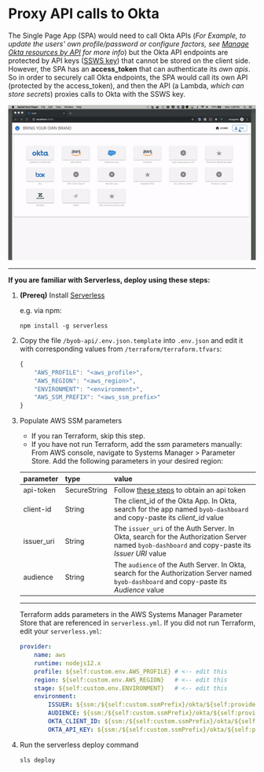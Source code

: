 # Proxy API calls to Okta
The Single Page App (SPA) would need to call Okta APIs (*For Example, to update the users' own profile/password or configure factors, see [Manage Okta resources by API](https://developer.okta.com/docs/reference/#manage-okta-resources) for more info*) but the Okta API endpoints are protected by API keys ([SSWS key](https://developer.okta.com/docs/reference/api-overview/#authentication)) that cannot be stored on the client side. However, the SPA has an **access_token** that can authenticate its *own apis*. So in order to securely call Okta endpoints, the SPA would call its own API (protected by the access_token), and then the API (a Lambda, *which can store secrets*) proxies calls to Okta with the SSWS key.

![alt text](../images/byob-demo-crud.gif)

---

**If you are familiar with Serverless, deploy using these steps:** <a name="deploy"></a>

1. **(Prereq)** Install [Serverless](https://www.serverless.com/framework/docs/getting-started/)

    e.g. via npm:
    ```
    npm install -g serverless
    ```

2. Copy the file `/byob-api/.env.json.template` into `.env.json` and edit it with corresponding values from `/terraform/terraform.tfvars`:
    ```js
    {
        "AWS_PROFILE": "<aws_profile>",
        "AWS_REGION": "<aws_region>",
        "ENVIRONMENT": "<environment>",
        "AWS_SSM_PREFIX": "<aws_ssm_prefix>"
    }
    ```
3. Populate AWS SSM parameters
    * If you ran Terraform, skip this step.
    * If you have not run Terraform, add the ssm parameters manually: From AWS console, navigate to Systems Manager > Parameter Store. Add the following parameters in your desired region:

    | parameter             | type         | value |
    | --------------------- | ------------ | ----- |
    | api-token             | SecureString | Follow [these steps](https://docs.idp.rocks/setup/#enable-programmatic-access-to-okta) to obtain an api token |
    | client-id             | String       | The client_id of the Okta App. In Okta, search for the app named `byob-dashboard` and copy-paste its *client_id* value |
    | issuer_uri            | String       | The `issuer_uri` of the Auth Server. In Okta, search for the Authorization Server named `byob-dashboard` and copy-paste its *Issuer URI* value |
    | audience              | String       | The `audience` of the Auth Server. In Okta, search for the Authorization Server named `byob-dashboard` and copy-paste its *Audience* value | 

    ---

    Terraform adds parameters in the AWS Systems Manager Parameter Store that are referenced in `serverless.yml`. If you did not run Terraform, edit your `serverless.yml`:
    ```yml
    provider:
        name: aws
        runtime: nodejs12.x
        profile: ${self:custom.env.AWS_PROFILE} # <-- edit this
        region: ${self:custom.env.AWS_REGION}   # <-- edit this
        stage: ${self:custom.env.ENVIRONMENT}   # <-- edit this
        environment:
            ISSUER: ${ssm:/${self:custom.ssmPrefix}/okta/${self:provider.stage}/issuer-uri}           # <-- edit this
            AUDIENCE: ${ssm:/${self:custom.ssmPrefix}/okta/${self:provider.stage}/audience}           # <-- edit this
            OKTA_CLIENT_ID: ${ssm:/${self:custom.ssmPrefix}/okta/${self:provider.stage}/client-id}    # <-- edit this
            OKTA_API_KEY: ${ssm:/${self:custom.ssmPrefix}/okta/${self:provider.stage}/api-token~true} # <-- edit this
    ```

4. Run the serverless deploy command
    ```
    sls deploy
    ```
